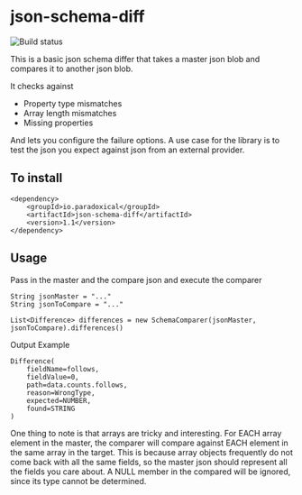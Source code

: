 json-schema-diff
========================

![Build status](https://travis-ci.org/paradoxical-io/json-schema-diff.svg?branch=master)

This is a basic json schema differ that takes a master json blob and compares it to another json blob.

It checks against

- Property type mismatches
- Array length mismatches
- Missing properties

And lets you configure the failure options.  A use case for the library is to test the json you expect against json
from an external provider.

## To install

```
<dependency>
    <groupId>io.paradoxical</groupId>
    <artifactId>json-schema-diff</artifactId>
    <version>1.1</version>
</dependency>
```

## Usage

Pass in the master and the compare json and execute the comparer

```
String jsonMaster = "..."
String jsonToCompare = "..."

List<Difference> differences = new SchemaComparer(jsonMaster, jsonToCompare).differences()
```

Output Example

```
Difference(
    fieldName=follows,
    fieldValue=0,
    path=data.counts.follows,
    reason=WrongType,
    expected=NUMBER,
    found=STRING
)
```

One thing to note is that arrays are tricky and interesting.  For EACH array element in the master,
the comparer will compare against EACH element in the same array in the target. This is because array objects
 frequently do not come back with all the same fields, so the master json should represent all the fields you
 care about.  A NULL member in the compared will be ignored, since its type cannot be determined.